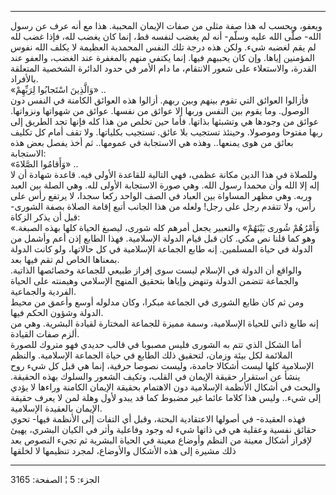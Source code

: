 ------------------------------------------------------------------------

ويعفو، ويحسب له هذا صفة مثلى من صفات الإيمان المحببة. هذا مع أنه عرف عن
رسول الله- صلّى الله عليه وسلّم- أنه لم يغضب لنفسه قط، إنما كان يغضب لله،
فإذا غضب لله لم يقم لغضبه شيء. ولكن هذه درجة تلك النفس المحمدية العظيمة
لا يكلف الله نفوس المؤمنين إياها. وإن كان يحببهم فيها. إنما يكتفي منهم
بالمغفرة عند الغضب، والعفو عند القدرة، والاستعلاء على شعور الانتقام، ما
دام الأمر في حدود الدائرة الشخصية المتعلقة بالأفراد.  
«وَالَّذِينَ اسْتَجابُوا لِرَبِّهِمْ» ..  
فأزالوا العوائق التي تقوم بينهم وبين ربهم. أزالوا هذه العوائق الكامنة في
النفس دون الوصول. وما يقوم بين النفس وربها إلا عوائق من نفسها. عوائق من
شهواتها ونزواتها. عوائق من وجودها هي وتشبثها بذاتها. فأما حين تخلص من
هذا كله فإنها تجد الطريق إلى ربها مفتوحا وموصولا. وحينئذ تستجيب بلا
عائق. تستجيب بكلياتها. ولا تقف أمام كل تكليف بعائق من هوى يمنعها.. وهذه
هي الاستجابة في عمومها.. ثم أخذ يفصل بعض هذه الاستجابة:  
«وَأَقامُوا الصَّلاةَ» ..  
وللصلاة في هذا الدين مكانة عظمى، فهي التالية للقاعدة الأولى فيه. قاعدة
شهادة أن لا إله إلا الله وأن محمدا رسول الله. وهي صورة الاستجابة الأولى
لله. وهي الصلة بين العبد وربه. وهي مظهر المساواة بين العباد في الصف
الواحد ركعا سجدا، لا يرتفع رأس على رأس، ولا تتقدم رجل على رجل! ولعله من
هذا الجانب أتبع إقامة الصلاة بصفة الشورى- قبل أن يذكر الزكاة:  
«وَأَمْرُهُمْ شُورى بَيْنَهُمْ» والتعبير يجعل أمرهم كله شورى، ليصبغ الحياة كلها بهذه
الصبغة. وهو كما قلنا نص مكي. كان قبل قيام الدولة الإسلامية. فهذا الطابع
إذن أعم وأشمل من الدولة في حياة المسلمين. إنه طابع الجماعة الإسلامية في
كل حالاتها، ولو كانت الدولة بمعناها الخاص لم تقم فيها بعد.  
والواقع أن الدولة في الإسلام ليست سوى إفراز طبيعي للجماعة وخصائصها
الذاتية. والجماعة تتضمن الدولة وتنهض وإياها بتحقيق المنهج الإسلامي
وهيمنته على الحياة الفردية والجماعية.  
ومن ثم كان طابع الشورى في الجماعة مبكرا، وكان مدلوله أوسع وأعمق من محيط
الدولة وشؤون الحكم فيها.  
إنه طابع ذاتي للحياة الإسلامية، وسمة مميزة للجماعة المختارة لقيادة
البشرية. وهي من ألزم صفات القيادة.  
أما الشكل الذي تتم به الشورى فليس مصبوبا في قالب حديدي فهو متروك للصورة
الملائمة لكل بيئة وزمان، لتحقيق ذلك الطابع في حياة الجماعة الإسلامية.
والنظم الإسلامية كلها ليست أشكالا جامدة، وليست نصوصا حرفية، إنما هي قبل
كل شيء روح ينشأ عن استقرار حقيقة الإيمان في القلب، وتكيف الشعور والسلوك
بهذه الحقيقة. والبحث في أشكال الأنظمة الإسلامية دون الاهتمام بحقيقة
الإيمان الكامنة وراءها لا يؤدي إلى شيء.. وليس هذا كلاما عائما غير مضبوط
كما قد يبدو لأول وهلة لمن لا يعرف حقيقة الإيمان بالعقيدة الإسلامية.  
فهذه العقيدة- في أصولها الاعتقادية البحتة، وقبل أي التفات إلى الأنظمة
فيها- تحوي حقائق نفسية وعقلية هي في ذاتها شيء له وجود وفاعلية وأثر في
الكيان البشري، يهيئ لإفراز أشكال معينة من النظم وأوضاع معينة في الحياة
البشرية ثم تجيء النصوص بعد ذلك مشيرة إلى هذه الأشكال والأوضاع، لمجرد
تنظيمها لا لخلقها

------------------------------------------------------------------------

الجزء: 5 ¦ الصفحة: 3165
